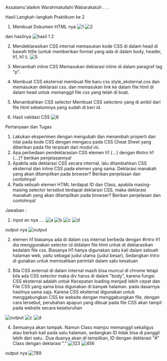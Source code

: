  Assalamu'alaikm Warahmatullahi Wabarakatuh . . .
 
 Hasil Langkah-langkah Praktikum ke 2
 
 1. Membuat Dokumen HTML nya 
 ![1](https://user-images.githubusercontent.com/56497286/113879739-09a44e80-97e5-11eb-8ace-18c977014d57.png)
![2](https://user-images.githubusercontent.com/56497286/113879782-15901080-97e5-11eb-90c2-01c9d551d8e5.png)

dan hasilnya
![hasil 1 2](https://user-images.githubusercontent.com/56497286/113879848-23de2c80-97e5-11eb-89ad-b4f0f8062432.png)

2. Mendeklarasikan CSS internal
memasukan kode CSS di dalam head di bawah tittle (untuk memberikan format yang ada di dalam body, header, h1, h1 i).
![5](https://user-images.githubusercontent.com/56497286/113881690-d9f64600-97e6-11eb-96bf-7dfe36394df8.png)

3. Menambah inline CSS
Memasukan deklarasi inline di dalam paragraf tag "p".

4. Membuat CSS eksternal
membuat file baru css style_eksternal.css dan memasukan deklarasi css.
dan memasukan link ke dalam file html di dalam head untuk memanggil file css yang telah di buat.

5. Menambahkan CSS selector
Membuat CSS selectero yang di ambil dari file html sebelumnya yang sudah di beri id.

6. Hasil validasi CSS
![6](https://user-images.githubusercontent.com/56497286/113882938-ec24b400-97e7-11eb-9b8f-2b7611bb7fee.png)


Pertanyaan dan Tugas
1. Lakukan eksperimen dengan mengubah dan menambah properti dan nilai pada kode CSS dengan mengacu pada CSS Cheat Sheet yang diberikan pada file terpisah dari modul ini.
2. Apa perbedaan pendeklarasian CSS elemen h1 {...} dengan #intro h1 {...}? berikan penjelasannya!
3. Apabila ada deklarasi CSS secara internal, lalu ditambahkan CSS eksternal dan inline CSS pada elemen yang sama. Deklarasi manakah yang akan ditampilkan pada browser? Berikan penjelasan dan contohnya!
4. Pada sebuah elemen HTML terdapat ID dan Class, apabila masing-masing selector tersebut terdapat deklarasi CSS, maka deklarasi manakah yang akan ditampilkan pada browser? Berikan penjelasan dan contohnya!

Jawaban :
1. input an nya ....
![a](https://user-images.githubusercontent.com/56497286/113883859-baf8b380-97e8-11eb-8da8-69f422755719.png)
![b](https://user-images.githubusercontent.com/56497286/113883929-cb109300-97e8-11eb-8c61-6f395cee55ca.png)
![c](https://user-images.githubusercontent.com/56497286/113884027-da8fdc00-97e8-11eb-9aea-44357a1f399c.png)
![d](https://user-images.githubusercontent.com/56497286/113884061-e2e81700-97e8-11eb-80e5-1f3aab7e51c4.png)

output nya
![output](https://user-images.githubusercontent.com/56497286/113884160-f6937d80-97e8-11eb-9b0b-1f557e8320d5.png)

2. elemen h1 biasanya ada di dalam css internal berbeda dengan #intro h1 dia menggunakan selector id didalam file html untuk di deklarasikan kedalam file css. Biasanya H1 hanya digunakan satu kali dalam sebuah halaman web, yaitu sebagai judul utama (judul besar), Sedangkan Intro di gunakan untuk memisahkan perintah dalam satu kesatuan

3. Bila CSS external di dalam internal masih bisa muncul di chrome tetapi bila ada CSS selector maka div harus di dalam "body", karena fungsi CSS eksternal adalah untuk Kecepatan loading menjadi lebih cepat dan File CSS yang sama bisa digunakan di banyak halaman. pada dasarnya hasilnya sama saja. Karena CSS eksternal digunakan untuk menggabungkan CSS ke website dengan menggabungkan file, dengan cara tersebut, perubahan apapun yang dibuat pada file CSS akan tampil pada website secara keseluruhan

![output](https://user-images.githubusercontent.com/56497286/113885053-b5e83400-97e9-11eb-8633-a438aef84dbf.png)
![c](https://user-images.githubusercontent.com/56497286/113885550-22633300-97ea-11eb-9ba0-0985f3a33c64.png)
![d](https://user-images.githubusercontent.com/56497286/113885605-2a22d780-97ea-11eb-8ac8-a978cfadf568.png)

4. Semuanya akan tampak. Namun Class mampu memanggil sekaligus atau berkali-kali pada satu halaman, sedangkan ID tidak bisa di panggil lebih dari satu..  Dua duanya akan di tampilkan, ID dengan deklarasi "#" Class dengan deklarasi "."
![123](https://user-images.githubusercontent.com/56497286/113886800-293e7580-97eb-11eb-861c-a3dd0e5476bb.png)
![456](https://user-images.githubusercontent.com/56497286/113886834-2e032980-97eb-11eb-9533-895160ca0c4a.png)

output nya
![789](https://user-images.githubusercontent.com/56497286/113886866-33f90a80-97eb-11eb-9195-68e9073eb459.png)



